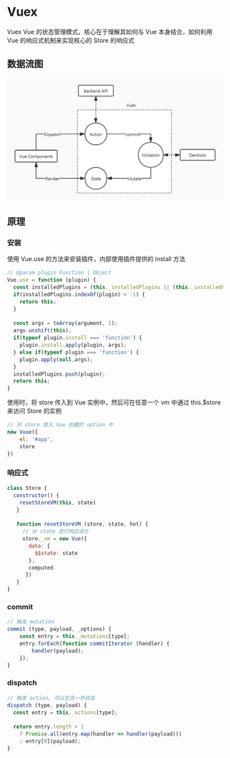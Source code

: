 # Vuex

Vuex Vue 的状态管理模式，核心在于理解其如何与 Vue 本身结合，如何利用 Vue 的响应式机制来实现核心的 Store 的响应式

## 数据流图

![](.\images\Vuex.jpg)



## 原理

### 安装

使用 Vue.use 的方法来安装插件，内部使用插件提供的 install 方法

```javascript
// @param plugin Function | Object
Vue.use = function (plugin) {
  const installedPlugins = (this._installedPlugins || (this._installedPlugins = []))
  if(installedPlugins.indexOf(plugin) > -1) {
    return this;
  }
    
  const args = toArray(argument, 1);
  args.unshift(this);
  if(typeof plugin.install === 'function') {
    plugin.install.apply(plugin, args);
  } else if(typeof plugin === 'function') {
    plugin.apply(null,args);          
  }  
  installedPlugins.push(plugin);
  return this;  
}
```

使用时，将 store 传入到 Vue 实例中，然后可在任意一个 vm 中通过 this.$store 来访问 Store 的实例

```javascript
// 将 store 放入 Vue 创建的 option 中
new Vuue({
    el: '#app',
    store
})
```

### 响应式

```javascript
class Store {
  constructor() {
    resetStoreVM(this, state) 
   }
    
   function resetStoreVM (store, state, hot) {
     // 对 state 进行响应式化  
     store._vm = new Vue({
       data: {
         $$state: state
       },
       computed
      })   
   }
}

```

### commit 

```javascript
// 触发 mutation
commit (type, payload, _options) {
    const entry = this._mutations[type];
    entry.forEach(function commitIterator (handler) {
        handler(payload);
    });
}
```

### dispatch

```javascript
// 触发 action, 可以包含一步状态
dispatch (type, payload) {
  const entry = this._actions[type];

  return entry.length > 1
    ? Promise.all(entry.map(handler => handler(payload)))
    : entry[0](payload);
}
```

